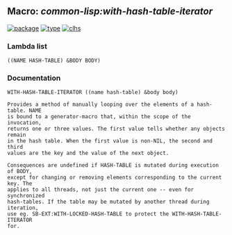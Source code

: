 ## Macro: ***common-lisp:with-hash-table-iterator***
[![package](https://img.shields.io/badge/Package-COMMON--LISP-5f9ea0.svg?style=social&colorA=999999)](../) [![type](https://img.shields.io/badge/Type-Macro-5f9ea0.svg?style=social&colorA=999999)](../#macro) [![clhs](https://img.shields.io/badge/CLHS-WITH--HASH--TABLE--ITERATOR-5f9ea0.svg?style=social&colorA=999999)](http://www.lispworks.com/documentation/HyperSpec/Body/m_w_hash.htm) 
### Lambda list
```
((NAME HASH-TABLE) &BODY BODY)
```
### Documentation
```
WITH-HASH-TABLE-ITERATOR ((name hash-table) &body body)

Provides a method of manually looping over the elements of a hash-table. NAME
is bound to a generator-macro that, within the scope of the invocation,
returns one or three values. The first value tells whether any objects remain
in the hash table. When the first value is non-NIL, the second and third
values are the key and the value of the next object.

Consequences are undefined if HASH-TABLE is mutated during execution of BODY,
except for changing or removing elements corresponding to the current key. The
applies to all threads, not just the current one -- even for synchronized
hash-tables. If the table may be mutated by another thread during iteration,
use eg. SB-EXT:WITH-LOCKED-HASH-TABLE to protect the WITH-HASH-TABLE-ITERATOR
for.
```
